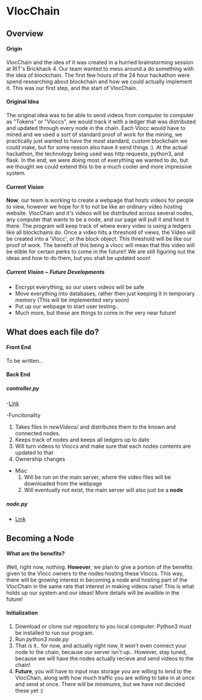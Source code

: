# VlocChain

## Overview

#### Origin
VlocChain and the idea of it was created in a hurried brainstorming session at RIT's Brickhack 4. Our team wanted to mess around a do something with the idea of blockchain. The first few hours of the 24 hour hackathon were spend researching about blockchain and how we could actually implement it. This was our first step, and the start of VlocChain.

#### Original Idea
The original idea was to be able to send videos from computer to computer as "Tokens" or "Vloccs", we would track it with a ledger that was distributed and updated through every node in the chain. Each Vlocc would have to mined and we used a sort of standard proof of work for the mining, we practically just wanted to have the most standard, custom blockchain we could make, but for some reason also have it send things :). At the actual hackathon, the technology being used was http requests, python3, and flask. In the end, we were doing most of everything we wanted to do, but we thought we could extend this to be a much cooler and more impressive system. 

#### Current Vision
**Now**, our team is working to create a webpage that hosts videos for people to view, however we hope for it to not be like an ordinary video hosting website. VlocChain and it's videos will be distributed across several nodes, any computer that wants to be a node, and our page will pull it and host it there. The program will keep track of where every video is using a ledgers like all blockchains do. Once a video hits a threshold of views, the Video will be created into a 'Vlocc', or the block object. This threshold will be like our proof of work. The benefit of this being a vlocc will mean that this video will be elible for certain perks to come in the future!! We are still figuring out the ideas and how to do them, but you shall be updated soon!

##### Current Vision ~ Future Developments
- Encrypt everything, so our users videos will be safe
- Move everything into databases, rather then just keeping it in temporary memory (This will be implemented very soon)
- Put up our webpage to start user testing.. 
- Much more, but these are things to come in the very near future!

## What does each file do?

#### Front End
To be written..

#### Back End
##### controller.py
-[Link](/BackEnd/controller.py)

-Funcitonality
  1. Takes files in *newVideos/* and distributes them to the known and connected nodes. 
  2. Keeps track of nodes and keeps all ledgers up to date
  3. Will turn videos to Vloccs and make sure that each nodes contents are updated to that
  4. Ownership changes
- Misc 
  1. Will be run on the main server, where the video files will be downloaded from the webpage
  2. Will eventually not exist, the main server will also just be a **node**

##### node.py
- [Link](/BackEnd/node.py)

## Becoming a Node

#### What are the benefits?
Well, right now, nothing. **However**, we plan to give a portion of the benefits given to the Vlocc owners to the nodes hosting these Vloccs. This way, there will be growing interest in becoming a node and hosting part of the VlocChain in the same rate that interest in making videos raise! This is what holds up our system and our ideas! More details will be availble in the future!

#### Initialization
1. Download or clone our repository to you local computer. Python3 must be installed to run our program.
2. Run *python3 node.py*
3. That is it.. for now, and actually right now, it won't even connect your node to the chain, because our server isn't up.. However, stay tuned, because we will have the nodes actually recieve and send videos to the chain!
4. **Future**, you will have to input max storage you are willing to lend to the VlocChain, along with how much traffic you are willing to take in at once and send at once. There will be minimums, but we have not decided these yet :)

